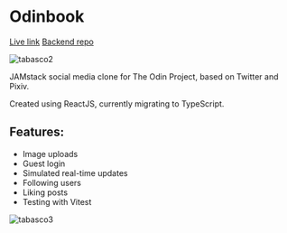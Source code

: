 # Odinbook

[Live link](https://tabasco.netlify.app/)
[Backend repo](https://github.com/jasonHYLam/Odinbook-Server/tree/main)

![tabasco2](https://github.com/user-attachments/assets/8e2178ee-9f8a-4aa7-b1f8-83ea8aff15d9)

JAMstack social media clone for The Odin Project, based on Twitter and Pixiv.

Created using ReactJS, currently migrating to TypeScript.

## Features:

- Image uploads
- Guest login
- Simulated real-time updates
- Following users
- Liking posts
- Testing with Vitest
  
![tabasco3](https://github.com/user-attachments/assets/8f3e1699-b907-45b2-9c2c-d4fa21f3bf9e)
